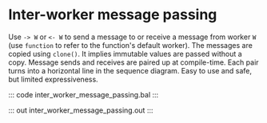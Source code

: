 # Inter-worker message passing

Use `-> W` or `<- W` to send a message to or receive a message from worker `W` (use
`function` to refer to the function's default worker).
The messages are copied using `clone()`. It implies immutable values are passed
without a copy.
Message sends and receives are paired up at compile-time.
Each pair turns into a horizontal line in the sequence diagram.
Easy to use and safe, but limited expressiveness.

::: code inter_worker_message_passing.bal :::

::: out inter_worker_message_passing.out :::